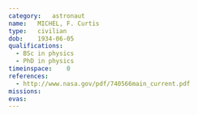 ```yaml
---
category:	astronaut
name:	MICHEL, F. Curtis
type:	civilian
dob:	1934-06-05
qualifications:
  - BSc in physics
  - PhD in physics
timeinspace:	0
references:
  - http://www.nasa.gov/pdf/740566main_current.pdf
missions:
evas:
---
```

